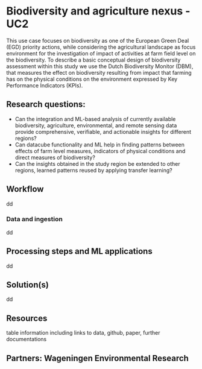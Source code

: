 # Biodiversity and agriculture nexus - UC2

This use case focuses on biodiversity as one of the European Green Deal (EGD) priority actions, while considering the agricultural landscape as focus environment for the investigation of impact of activities at farm field level on the biodiversity. To describe a basic conceptual design of biodiversity assessment within this study we use the Dutch Biodiversity Monitor (DBM), that measures the effect on biodiversity resulting from impact that farming has on the physical conditions on the environment expressed by Key Performance Indicators (KPIs).

## Research questions:

* Can the integration and ML-based analysis of currently available biodiversity, agriculture, environmental, and remote sensing data provide comprehensive, verifiable, and actionable insights for different regions?
* Can datacube functionality and ML help in finding patterns between effects of farm level measures, indicators of physical conditions and direct measures of biodiversity?
* Can the insights obtained in the study region be extended to other regions, learned patterns reused by applying transfer learning?

## Workflow 
dd

### Data and ingestion

dd

## Processing steps and ML applications

dd

## Solution(s) 

dd

## Resources 

table information including links to data, github, paper, further documentations

## Partners: Wageningen Environmental Research

